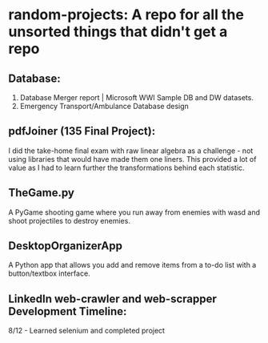 # random-projects: A repo for all the unsorted things that didn't get a repo  

## Database:  
1. Database Merger report | Microsoft WWI Sample DB and DW datasets.
2. Emergency Transport/Ambulance Database design

## pdfJoiner (135 Final Project):  
I did the take-home final exam with raw linear algebra as a challenge - not using libraries that would have made them one liners. This provided a lot of value as I had to learn further the transformations behind each statistic.

## TheGame.py  
A PyGame shooting game where you run away from enemies with wasd and shoot projectiles to destroy enemies.

## DesktopOrganizerApp
A Python app that allows you add and remove items from a to-do list with a button/textbox interface.

## LinkedIn web-crawler and web-scrapper Development Timeline:  
8/12 - Learned selenium and completed project 
